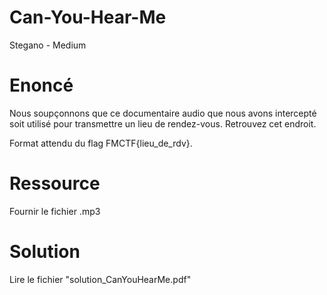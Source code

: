 # Can-You-Hear-Me
Stegano - Medium

# Enoncé
Nous soupçonnons que ce documentaire audio que nous avons intercepté soit utilisé pour transmettre un lieu de rendez-vous. Retrouvez cet endroit.

Format attendu du flag FMCTF{lieu_de_rdv}.

# Ressource

Fournir le fichier .mp3

# Solution
Lire le fichier "solution_CanYouHearMe.pdf"
